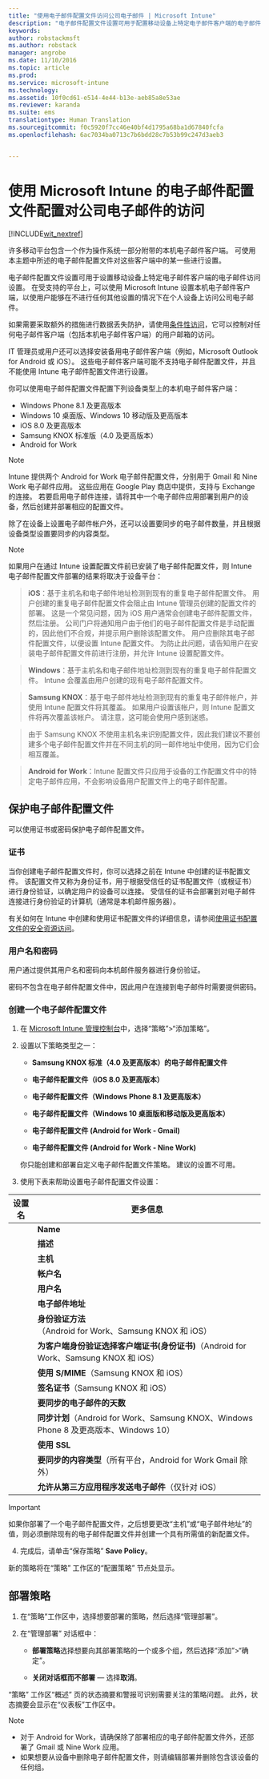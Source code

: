 ```yaml
---
title: "使用电子邮件配置文件访问公司电子邮件 | Microsoft Intune"
description: "电子邮件配置文件设置可用于配置移动设备上特定电子邮件客户端的电子邮件访问设置。"
keywords: 
author: robstackmsft
ms.author: robstack
manager: angrobe
ms.date: 11/10/2016
ms.topic: article
ms.prod: 
ms.service: microsoft-intune
ms.technology: 
ms.assetid: 10f0cd61-e514-4e44-b13e-aeb85a8e53ae
ms.reviewer: karanda
ms.suite: ems
translationtype: Human Translation
ms.sourcegitcommit: f0c5920f7cc46e40bf4d1795a68ba1d67840fcfa
ms.openlocfilehash: 6ac7034ba0713c7b6bdd28c7b53b99c247d3aeb3


---
```


# <a name="configure-access-to-corporate-email-using-email-profiles-with-microsoft-intune"></a>使用 Microsoft Intune 的电子邮件配置文件配置对公司电子邮件的访问

[!INCLUDE[wit_nextref](../includes/afw_rollout_disclaimer.md)]

许多移动平台包含一个作为操作系统一部分附带的本机电子邮件客户端。 可使用本主题中所述的电子邮件配置文件对这些客户端中的某一些进行设置。

电子邮件配置文件设置可用于设置移动设备上特定电子邮件客户端的电子邮件访问设置。 在受支持的平台上，可以使用 Microsoft Intune 设置本机电子邮件客户端，以使用户能够在不进行任何其他设置的情况下在个人设备上访问公司电子邮件。

如果需要采取额外的措施进行数据丢失防护，请使用[条件性访问](restrict-access-to-email-and-o365-services-with-microsoft-intune.md)，它可以控制对任何电子邮件客户端（包括本机电子邮件客户端）的用户邮箱的访问。

IT 管理员或用户还可以选择安装备用电子邮件客户端（例如，Microsoft Outlook for Android 或 iOS）。 这些电子邮件客户端可能不支持电子邮件配置文件，并且不能使用 Intune 电子邮件配置文件进行设置。  

你可以使用电子邮件配置文件配置下列设备类型上的本机电子邮件客户端：
-   Windows Phone 8.1 及更高版本
-   Windows 10 桌面版、Windows 10 移动版及更高版本
-   iOS 8.0 及更高版本
-   Samsung KNOX 标准版（4.0 及更高版本）
-   Android for Work

>[!NOTE]
>Intune 提供两个 Android for Work 电子邮件配置文件，分别用于 Gmail 和 Nine Work 电子邮件应用。 这些应用在 Google Play 商店中提供，支持与 Exchange 的连接。 若要启用电子邮件连接，请将其中一个电子邮件应用部署到用户的设备，然后创建并部署相应的配置文件。

除了在设备上设置电子邮件帐户外，还可以设置要同步的电子邮件数量，并且根据设备类型设置要同步的内容类型。

>[!NOTE]
>
>如果用户在通过 Intune 设置配置文件前已安装了电子邮件配置文件，则 Intune 电子邮件配置文件部署的结果将取决于设备平台：

>**iOS**：基于主机名和电子邮件地址检测到现有的重复电子邮件配置文件。 用户创建的重复电子邮件配置文件会阻止由 Intune 管理员创建的配置文件的部署。 这是一个常见问题，因为 iOS 用户通常会创建电子邮件配置文件，然后注册。 公司门户将通知用户由于他们的电子邮件配置文件是手动配置的，因此他们不合规，并提示用户删除该配置文件。 用户应删除其电子邮件配置文件，以便设置 Intune 配置文件。 为防止此问题，请告知用户在安装电子邮件配置文件前进行注册，并允许 Intune 设置配置文件。

>**Windows**：基于主机名和电子邮件地址检测到现有的重复电子邮件配置文件。 Intune 会覆盖由用户创建的现有电子邮件配置文件。

>**Samsung KNOX**：基于电子邮件地址检测到现有的重复电子邮件帐户，并使用 Intune 配置文件将其覆盖。 如果用户设置该帐户，则 Intune 配置文件将再次覆盖该帐户。 请注意，这可能会使用户感到迷惑。

>由于 Samsung KNOX 不使用主机名来识别配置文件，因此我们建议不要创建多个电子邮件配置文件并在不同主机的同一邮件地址中使用，因为它们会相互覆盖。

>**Android for Work**：Intune 配置文件只应用于设备的工作配置文件中的特定电子邮件应用，不会影响设备用户配置文件上的电子邮件配置。


## <a name="secure-email-profiles"></a>保护电子邮件配置文件
可以使用证书或密码保护电子邮件配置文件。

### <a name="certificates"></a>证书
当你创建电子邮件配置文件时，你可以选择之前在 Intune 中创建的证书配置文件。 该配置文件又称为身份证书，用于根据受信任的证书配置文件（或根证书）进行身份验证，以确定用户的设备可以连接。 受信任的证书会部署到对电子邮件连接进行身份验证的计算机（通常是本机邮件服务器）。

有关如何在 Intune 中创建和使用证书配置文件的详细信息，请参阅[使用证书配置文件的安全资源访问](secure-resource-access-with-certificate-profiles.md)。

### <a name="user-name-and-password"></a>用户名和密码
用户通过提供其用户名和密码向本机邮件服务器进行身份验证。

密码不包含在电子邮件配置文件中，因此用户在连接到电子邮件时需要提供密码。

### <a name="create-an-email-profile"></a>创建一个电子邮件配置文件

1.  在 [Microsoft Intune 管理控制台](https://manage.microsoft.com)中，选择“策略”&gt;“添加策略”。

2.  设置以下策略类型之一：

    -   **Samsung KNOX 标准（4.0 及更高版本）的电子邮件配置文件**

    -   **电子邮件配置文件（iOS 8.0 及更高版本）**

    -   **电子邮件配置文件（Windows Phone 8.1 及更高版本）**

    -   **电子邮件配置文件（Windows 10 桌面版和移动版及更高版本）**

    -   **电子邮件配置文件 (Android for Work - Gmail)**

    -   **电子邮件配置文件 (Android for Work - Nine Work)**

    你只能创建和部署自定义电子邮件配置文件策略。 建议的设置不可用。

3.  使用下表来帮助设置电子邮件配置文件设置：

|设置名 | 更多信息|
| ----------- | --------------- |
    |**Name**|电子邮件配置文件的唯一名称。|
    |**描述**|可帮助你识别此配置文件的说明。|
    |**主机**|托管本机电子邮件服务的公司服务器的主机名。|
    |**帐户名**|电子邮件帐户的显示名称，因为它将在用户的设备上显示。|
    |**用户名**|这是 Active Directory (AD) 或 Azure AD 中的属性，将用于生成此电子邮件配置文件的用户名。 选择主 SMTP 地址，例如 *user1@contoso.com* 或用户主体名称（如 *user1* 或 *user1@contoso.com*）。|
    |**电子邮件地址**|每个设备上用户电子邮件地址的生成方式。 选择“主 SMTP 地址”以使用主 SMTP 地址登录到 Exchange，或使用“用户主体名称”以使用完整主体名称作为电子邮件地址。|
    |**身份验证方法**（Android for Work、Samsung KNOX 和 iOS）|选择“用户名和密码”或“证书”作为电子邮件配置文件所用的身份验证方法。|
    |**为客户端身份验证选择客户端证书(身份证书)**（Android for Work、Samsung KNOX 和 iOS）|请选择之前创建的、将用于对 Exchange 连接进行身份验证的客户端 SCEP 证书。 有关如何在 Intune 中使用证书配置文件的详细信息，请参阅[使用证书配置文件的安全资源访问](secure-resource-access-with-certificate-profiles.md)。 仅当身份验证方法为“证书”时才会显示此选项。|
    |**使用 S/MIME**（Samsung KNOX 和 iOS）|发送使用 S/MIME 加密的传出电子邮件。|
    |**签名证书**（Samsung KNOX 和 iOS）|选择将用于签署发送电子邮件的签名证书。 仅当你选择**使用 S/MIME**时才会显示此选项。|
    |**要同步的电子邮件的天数**|你想要同步的电子邮件的天数，或选择“无限制”以同步所有可用的电子邮件。|
    |**同步计划**（Android for Work、Samsung KNOX、Windows Phone 8 及更高版本、Windows 10）|选择设备同步 Exchange Server 的数据所依据的计划。 你还可以选择“在邮件到达时”（在邮件到达时同步数据），或选择“手动”（设备用户必须启动同步）。|
    |**使用 SSL**|发送电子邮件、接收电子邮件以及与 Exchange Server 通信时，请使用安全套接字层 (SSL) 通信。 对于运行 Samsung KNOX 4.0 或更高版本的设备，必须导出 Exchange Server 的 SSL 证书并将其部署为 Intune 中的 Android 可信证书配置文件。 如果此证书通过其他方式安装在 Exchange Server 上，则 Intune 不支持对其进行访问。|
    |**要同步的内容类型**（所有平台，Android for Work Gmail 除外）|请选择想要同步到设备的内容类型。|
    |**允许从第三方应用程序发送电子邮件**（仅针对 iOS）|允许用户选择此配置文件作为用于发送电子邮件的默认帐户，并允许第三方应用程序在本机电子邮件应用中打开电子邮件，例如，将文件附加到电子邮件。|

> [!IMPORTANT]
>
> 如果你部署了一个电子邮件配置文件，之后想要更改“主机”或“电子邮件地址”的值，则必须删除现有的电子邮件配置文件并创建一个具有所需值的新配置文件。

4.  完成后，请单击“保存策略” **Save Policy**。

新的策略将在“策略”  工作区的“配置策略”  节点处显示。

## <a name="deploy-the-policy"></a>部署策略

1.  在“策略”工作区中，选择想要部署的策略，然后选择“管理部署”。

2.  在“管理部署”  对话框中：

    -   **部署策略**选择想要向其部署策略的一个或多个组，然后选择“添加”&gt;“确定”。

    -   **关闭对话框而不部署** — 选择**取消**。

“策略”  工作区“概述”  页的状态摘要和警报可识别需要关注的策略问题。 此外，状态摘要会显示在“仪表板”工作区中。

> [!NOTE]
> - 对于 Android for Work，请确保除了部署相应的电子邮件配置文件外，还部署了 Gmail 或 Nine Work 应用。
> - 如果想要从设备中删除电子邮件配置文件，则请编辑部署并删除包含该设备的任何组。



<!--HONumber=Nov16_HO3-->


